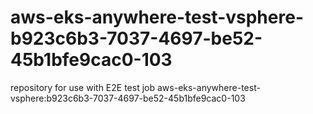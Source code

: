 # aws-eks-anywhere-test-vsphere-b923c6b3-7037-4697-be52-45b1bfe9cac0-103
repository for use with E2E test job aws-eks-anywhere-test-vsphere:b923c6b3-7037-4697-be52-45b1bfe9cac0-103
